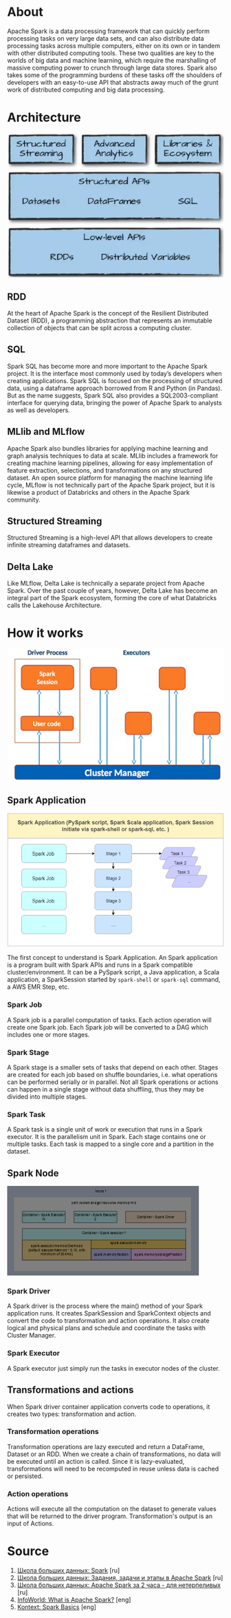 # About
Apache Spark is a data processing framework that can quickly perform processing tasks on very large data sets, and can also distribute data processing tasks across multiple computers, either on its own or in tandem with other distributed computing tools. These two qualities are key to the worlds of big data and machine learning, which require the marshalling of massive computing power to crunch through large data stores. Spark also takes some of the programming burdens of these tasks off the shoulders of developers with an easy-to-use API that abstracts away much of the grunt work of distributed computing and big data processing.

# Architecture
![Alt text](data-img//data-spark-img/spark-architecture-image.png)

## RDD
At the heart of Apache Spark is the concept of the Resilient Distributed Dataset (RDD), a programming abstraction that represents an immutable collection of objects that can be split across a computing cluster. 

## SQL
Spark SQL has become more and more important to the Apache Spark project. It is the interface most commonly used by today’s developers when creating applications. Spark SQL is focused on the processing of structured data, using a dataframe approach borrowed from R and Python (in Pandas). But as the name suggests, Spark SQL also provides a SQL2003-compliant interface for querying data, bringing the power of Apache Spark to analysts as well as developers.

## MLlib and MLflow
Apache Spark also bundles libraries for applying machine learning and graph analysis techniques to data at scale. MLlib includes a framework for creating machine learning pipelines, allowing for easy implementation of feature extraction, selections, and transformations on any structured dataset.
An open source platform for managing the machine learning life cycle, MLflow is not technically part of the Apache Spark project, but it is likewise a product of Databricks and others in the Apache Spark community. 

## Structured Streaming
Structured Streaming is a high-level API that allows developers to create infinite streaming dataframes and datasets.

## Delta Lake
Like MLflow, Delta Lake is technically a separate project from Apache Spark. Over the past couple of years, however, Delta Lake has become an integral part of the Spark ecosystem, forming the core of what Databricks calls the Lakehouse Architecture.

# How it works
![Alt text](data-img//data-spark-img/spark-work-image.png)

## Spark Application
![Alt text](data-img//data-spark-img/spark-application-image.png)

The first concept to understand is Spark Application. An Spark application is a program built with Spark APIs and runs in a Spark compatible cluster/environment. It can be a PySpark script, a Java application, a Scala application, a SparkSession started by ```spark-shell``` or ```spark-sql``` command, a AWS EMR Step, etc. 

### Spark Job
A Spark job is a parallel computation of tasks. Each action operation will create one Spark job. 
Each Spark job will be converted to a DAG which includes one or more stages. 

### Spark Stage
A Spark stage is a smaller sets of tasks that depend on each other. Stages are created for each job based on shuffle boundaries, i.e. what operations can be performed serially or in parallel. Not all Spark operations or actions can happen in a single stage without data shuffling, thus they may be divided into multiple stages.

### Spark Task
A Spark task is a single unit of work or execution that runs in a Spark executor. It is the parallelism unit in Spark. Each stage contains one or multiple tasks. Each task is mapped to a single core and a partition in the dataset. 

## Spark Node
![Alt text](data-img//data-spark-img/spark-node-image.png)

### Spark Driver
A Spark driver is the process where the main() method of your Spark application runs. It creates SparkSession and SparkContext objects and convert the code to transformation and action operations. It also create logical and physical plans and schedule and coordinate the tasks with Cluster Manager.

### Spark Executor
A Spark executor just simply run the tasks in executor nodes of the cluster. 

## Transformations and actions
When Spark driver container application converts code to operations, it creates two types: transformation and action.

### Transformation operations
Transformation operations are lazy executed and return a DataFrame, Dataset or an RDD. When we create a chain of transformations, no data will be executed until an action is called. Since it is lazy-evaluated, transformations will need to be recomputed in reuse unless data is cached or persisted. 

### Action operations
Actions will execute all the computation on the dataset to generate values that will be returned to the driver program. Transformation's output is an input of Actions.

# Source
1. [Школа больших данных: Spark](https://bigdataschool.ru/wiki/spark) [ru]
2. [Школа больших данных: Задания, задачи и этапы в Apache Spark](https://bigdataschool.ru/blog/jobs-tasks-and-stages-in-spark-apps.html) [ru]
3. [Школа больших данных: Apache Spark за 2 часа - для нетерпеливых](https://www.youtube.com/watch?v=xuMe6OFyQ2s&t=4s) [ru]
4. [InfoWorld: What is Apache Spark?](https://www.infoworld.com/article/3236869/what-is-apache-spark-the-big-data-platform-that-crushed-hadoop.html) [eng]
5. [Kontext: Spark Basics](https://kontext.tech/article/1166/spark-basics-application-driver-executor-job-stage-and-task-walkthrough) [eng]

